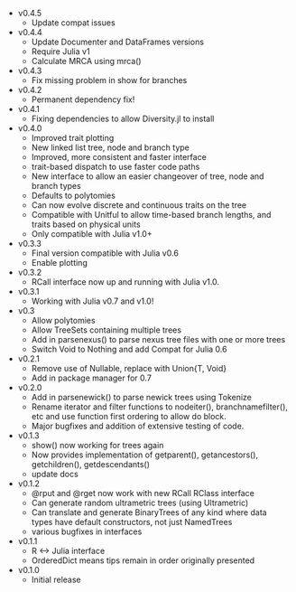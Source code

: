 - v0.4.5
  - Update compat issues
- v0.4.4
  - Update Documenter and DataFrames versions
  - Require Julia v1
  - Calculate MRCA using mrca()
- v0.4.3
  - Fix missing problem in show for branches
- v0.4.2
  - Permanent dependency fix!
- v0.4.1
  - Fixing dependencies to allow Diversity.jl to install
- v0.4.0
  - Improved trait plotting
  - New linked list tree, node and branch type
  - Improved, more consistent and faster interface
  - trait-based dispatch to use faster code paths
  - New interface to allow an easier changeover of tree, node and branch types
  - Defaults to polytomies
  - Can now evolve discrete and continuous traits on the tree
  - Compatible with Unitful to allow time-based branch lengths, and
    traits based on physical units
  - Only compatible with Julia v1.0+
- v0.3.3
  - Final version compatible with Julia v0.6
  - Enable plotting
- v0.3.2
  - RCall interface now up and running with Julia v1.0.
- v0.3.1
  - Working with Julia v0.7 and v1.0!
- v0.3
  - Allow polytomies
  - Allow TreeSets containing multiple trees
  - Add in parsenexus() to parse nexus tree files with one or more trees
  - Switch Void to Nothing and add Compat for Julia 0.6
- v0.2.1
  - Remove use of Nullable, replace with Union{T, Void}
  - Add in package manager for 0.7
- v0.2.0
  - Add in parsenewick() to parse newick trees using Tokenize
  - Rename iterator and filter functions to nodeiter(),
     branchnamefilter(), etc and use function first ordering to allow
     do block.
  - Major bugfixes and addition of extensive testing of code.
- v0.1.3
  - show() now working for trees again
  - Now provides implementation of getparent(), getancestors(), getchildren(), getdescendants()
  - update docs
- v0.1.2
  - @rput and @rget now work with new RCall RClass interface
  - Can generate random ultrametric trees (using Ultrametric)
  - Can translate and generate BinaryTrees of any kind where data types have default constructors, not just NamedTrees
  - various bugfixes in interfaces
- v0.1.1
  - R <-> Julia interface
  - OrderedDict means tips remain in order originally presented
- v0.1.0
  - Initial release
